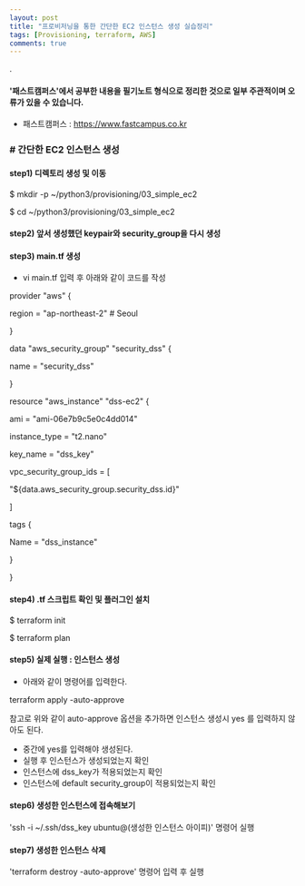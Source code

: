 ```yaml
---
layout: post
title: "프로비저닝을 통한 간단한 EC2 인스턴스 생성 실습정리"
tags: [Provisioning, terraform, AWS]
comments: true
---
```


.

#### '패스트캠퍼스'에서 공부한 내용을 필기노트 형식으로 정리한 것으로 일부 주관적이며 오류가 있을 수 있습니다.

- 패스트캠퍼스 : https://www.fastcampus.co.kr

### # 간단한 EC2 인스턴스 생성

#### step1) 디렉토리 생성 및 이동

$ mkdir -p ~/python3/provisioning/03_simple_ec2

$ cd ~/python3/provisioning/03_simple_ec2

#### step2) 앞서 생성했던 keypair와 security_group을 다시 생성

#### step3) main.tf 생성

- vi main.tf 입력 후 아래와 같이 코드를 작성

provider "aws" {

region = "ap-northeast-2" # Seoul

}

data "aws_security_group" "security_dss" {

name = "security_dss"

}

resource "aws_instance" "dss-ec2" {

ami = "ami-06e7b9c5e0c4dd014"

instance_type = "t2.nano"

key_name = "dss_key"

vpc_security_group_ids = [

"${data.aws_security_group.security_dss.id}"

]

tags {

Name = "dss_instance"

}

}

#### step4) .tf 스크립트 확인 및 플러그인 설치

$ terraform init

$ terraform plan 

#### step5) 실제 실행 : 인스턴스 생성

- 아래와 같이 명령어를 입력한다.

terraform apply -auto-approve

참고로 위와 같이 auto-approve 옵션을 추가하면 인스턴스 생성시 yes 를 입력하지 않아도 된다.

- 중간에 yes를 입력해야 생성된다.
- 실행 후 인스턴스가 생성되었는지 확인
- 인스턴스에 dss_key가 적용되었는지 확인
- 인스턴스에 default security_group이 적용되었는지 확인

#### step6) 생성한 인스턴스에 접속해보기

'ssh -i ~/.ssh/dss_key ubuntu@(생성한 인스턴스 아이피)' 명령어 실행

#### step7) 생성한 인스턴스 삭제

'terraform destroy -auto-approve' 명령어 입력 후 실행
